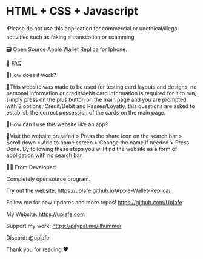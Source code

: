 # HTML + CSS + Javascript 

❗Please do not use this application for commercial or unethical/illegal activities such as faking a transcation or scamming

🗃️ Open Source Apple Wallet Replica for Iphone.


🤔 FAQ

🔹How does it work?

🔸This website was made to be used for testing card layouts and designs, no personal information or credit/debit card 
information is required for it to run, simply press on the plus button on the main page and you are prompted with 2 options,
Credit/Debit and Passes/Loyatly, this questions are asked to establish the correct possession of the cards on the main page.

🔹How can I use this website like an app?

🔸Visit the website on safari > Press the share icon on the search bar > Scroll down > Add to home screen > Change the name if needed > Press Done.
By following these steps you will find the website as a form of application with no search bar.

👨‍💻 From Developer:

Completely opensource program.

Try out the website: https://uplafe.github.io/Apple-Wallet-Replica/

Follow me for new updates and more repos! https://github.com/Uplafe

My Website: https://uplafe.com

Support my work: https://paypal.me/ilhummer

Discord: @uplafe

Thank you for reading ❤️



